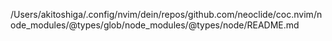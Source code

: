 /Users/akitoshiga/.config/nvim/dein/repos/github.com/neoclide/coc.nvim/node_modules/@types/glob/node_modules/@types/node/README.md
